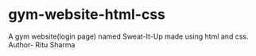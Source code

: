 # gym-website-html-css
A gym website(login page) named Sweat-It-Up made using html and css. 
<br>
Author- Ritu Sharma
